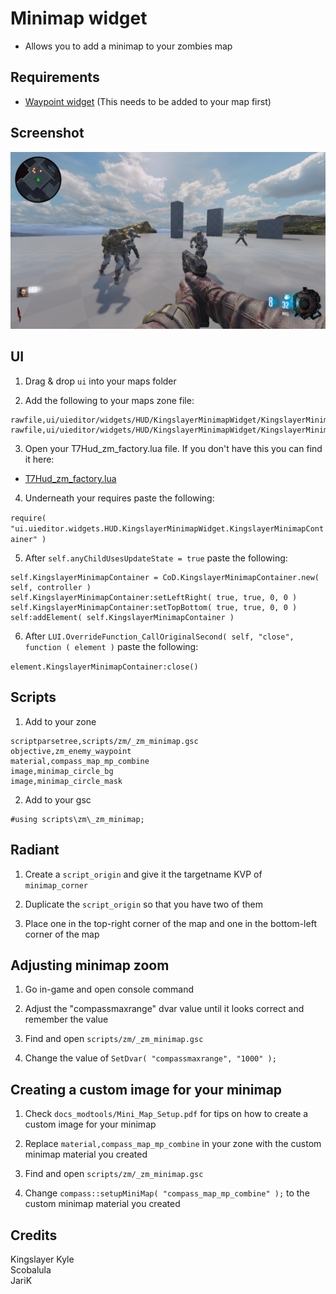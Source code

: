 # Minimap widget
- Allows you to add a minimap to your zombies map

## Requirements
- [Waypoint widget](https://github.com/KingslayerKyle/T7LuaRepo/tree/main/Custom/Standalone/Waypoints) (This needs to be added to your map first)

## Screenshot
![Example1](screenshots/preview_01.png)

## UI
1) Drag & drop `ui` into your maps folder

2) Add the following to your maps zone file:

```
rawfile,ui/uieditor/widgets/HUD/KingslayerMinimapWidget/KingslayerMinimapContainer.lua
rawfile,ui/uieditor/widgets/HUD/KingslayerMinimapWidget/KingslayerMinimap.lua
```

3) Open your T7Hud_zm_factory.lua file. If you don't have this you can find it here:
- [T7Hud_zm_factory.lua](https://github.com/KingslayerKyle/T7LuaRepo/blob/main/Ship/ui/uieditor/menus/hud/T7Hud_zm_factory.lua)

4) Underneath your requires paste the following:

`require( "ui.uieditor.widgets.HUD.KingslayerMinimapWidget.KingslayerMinimapContainer" )`

5) After `self.anyChildUsesUpdateState = true` paste the following:

```
self.KingslayerMinimapContainer = CoD.KingslayerMinimapContainer.new( self, controller )
self.KingslayerMinimapContainer:setLeftRight( true, true, 0, 0 )
self.KingslayerMinimapContainer:setTopBottom( true, true, 0, 0 )
self:addElement( self.KingslayerMinimapContainer )
```

6) After `LUI.OverrideFunction_CallOriginalSecond( self, "close", function ( element )` paste the following:

`element.KingslayerMinimapContainer:close()`

## Scripts

1) Add to your zone
```
scriptparsetree,scripts/zm/_zm_minimap.gsc
objective,zm_enemy_waypoint
material,compass_map_mp_combine
image,minimap_circle_bg
image,minimap_circle_mask
```

2) Add to your gsc
```
#using scripts\zm\_zm_minimap;
```

## Radiant

1) Create a `script_origin` and give it the targetname KVP of `minimap_corner`

2) Duplicate the `script_origin` so that you have two of them

3) Place one in the top-right corner of the map and one in the bottom-left corner of the map

## Adjusting minimap zoom

1) Go in-game and open console command

2) Adjust the "compassmaxrange" dvar value until it looks correct and remember the value

3) Find and open `scripts/zm/_zm_minimap.gsc`

4) Change the value of `SetDvar( "compassmaxrange", "1000" );`

## Creating a custom image for your minimap

1) Check `docs_modtools/Mini_Map_Setup.pdf` for tips on how to create a custom image for your minimap

2) Replace `material,compass_map_mp_combine` in your zone with the custom minimap material you created

3) Find and open `scripts/zm/_zm_minimap.gsc`

4) Change `compass::setupMiniMap( "compass_map_mp_combine" );` to the custom minimap material you created

## Credits
Kingslayer Kyle\
Scobalula\
JariK